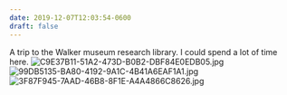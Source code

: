 ```yaml
---
date: 2019-12-07T12:03:54-0600
draft: false
---
```


A trip to the Walker museum research library. I could spend a lot of time here. ![C9E37B11-51A2-473D-B0B2-DBF84E0EDB05.jpg](https://ianwhitney.micro.blog/uploads/2019/990029affa.jpg) ![99DB5135-BA80-4192-9A1C-4B41A6EAF1A1.jpg](https://ianwhitney.micro.blog/uploads/2019/91b0254d4e.jpg) ![3F87F945-7AAD-46B8-8F1E-A4A4866C8626.jpg](https://ianwhitney.micro.blog/uploads/2019/9da9d1dae9.jpg)

